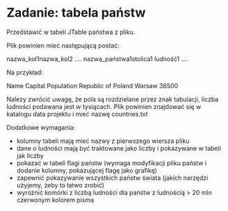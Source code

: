 # Zadanie: tabela państw
Przedstawić w tabeli JTable państwa z pliku.

Plik powinien mieć następującą postać:

nazwa_kol1<TAB>nazwa_kol2<TAB> ....
nazwa_państwa1<TAB>stolica1<TAB> ludność1 ....

Na przykład:

Name    Capital    Population
Republic of Poland    Warsaw    38500

Nalezy zwrócić uwagę, że pola są rozdzielane przez znak tabulacji, liczba ludności podawana jest w tysiącach. Plik powinien znajdować się w katalogu data projektu i mieć nazwę countries.txt

Dodatkowe wymagania:
- kolumny tabeli mają mieć nazwy z pierwszego wiersza pliku
- dane o ludności mają być traktowane jako liczby i pokazywane w tabeli jak liczby
- pokazać w tabeli flagi państw (wymaga modyfikacji pliku państw i dodanie kolumny, pokazującej flagę jako grafikę)
- zapewnić pokazywanie wszystkich państw świata (jakich narzędzi użyjemy, żeby to łatwo zrobić)
- wyróżnić komórki z liczbą ludności dla państw z ludnością > 20 mln czerwonym kolorem pisma
